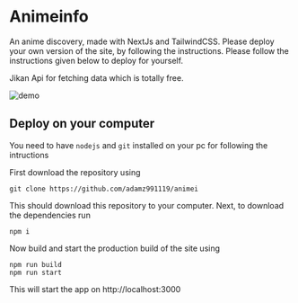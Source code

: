 # Animeinfo

An anime discovery, made with NextJs and TailwindCSS. Please deploy your own version of the site, by following the instructions. Please follow the instructions given below to deploy for yourself.

Jikan Api for fetching data which is totally free.

<img src="https://github.com/adamz991119/blob/main/assets/images/app_screenshot.jpg" alt="demo" />

## Deploy on your computer

You need to have `nodejs` and `git` installed on your pc for following the intructions

First download the repository using
```
git clone https://github.com/adamz991119/animei
```

This should download this repository to your computer. Next, to download the dependencies run
```
npm i
```

Now build and start the production build of the site using
```
npm run build
npm run start
```

This will start the app on http://localhost:3000
